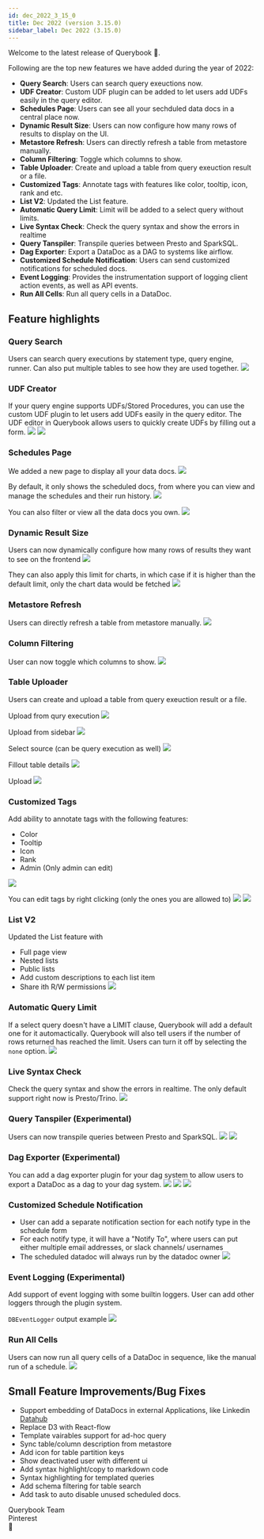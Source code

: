 ```yaml
---
id: dec_2022_3_15_0
title: Dec 2022 (version 3.15.0)
sidebar_label: Dec 2022 (3.15.0)
---
```


Welcome to the latest release of Querybook 🎉.

Following are the top new features we have added during the year of 2022:

- **Query Search**: Users can search query exeuctions now.
- **UDF Creator**: Custom UDF plugin can be added to let users add UDFs easily in the query editor.
- **Schedules Page**: Users can see all your sechduled data docs in a central place now.
- **Dynamic Result Size**: Users can now configure how many rows of results to display on the UI.
- **Metastore Refresh**: Users can directly refresh a table from metastore manually.
- **Column Filtering**: Toggle which columns to show.
- **Table Uploader**: Create and upload a table from query exeuction result or a file.
- **Customized Tags**: Annotate tags with features like color, tooltip, icon, rank and etc.
- **List V2**: Updated the List feature.
- **Automatic Query Limit**: Limit will be added to a select query without limits.
- **Live Syntax Check**: Check the query syntax and show the errors in realtime
- **Query Tanspiler**: Transpile queries between Presto and SparkSQL.
- **Dag Exporter**: Export a DataDoc as a DAG to systems like airflow.
- **Customized Schedule Notification**: Users can send customized notifications for scheduled docs.
- **Event Logging**: Provides the instrumentation support of logging client action events, as well as API events.
- **Run All Cells**: Run all query cells in a DataDoc.

## Feature highlights

### Query Search
Users can search query executions by statement type, query engine, runner. Can also put multiple tables to see how they are used together.
![](/changelog/20221220/querysearch.png)

### UDF Creator

If your query engine supports UDFs/Stored Procedures, you can use the custom UDF plugin to let users add UDFs easily in the query editor. The UDF editor in Querybook allows users to quickly create UDFs by filling out a form.
![](/changelog/20221220/udf1.png)
![](/changelog/20221220/udf2.png)

### Schedules Page

We added a new page to display all your data docs.
![](/changelog/20221220/scheduled1.png)

By default, it only shows the scheduled docs, from where you can view and manage the schedules and their run history.
![](/changelog/20221220/scheduled2.png)

You can also filter or view all the data docs you own.
![](/changelog/20221220/scheduled3.png)


### Dynamic Result Size
Users can now dynamically configure how many rows of results they want to see on the frontend
![](/changelog/20221220/resultpreview1.png)

They can also apply this limit for charts, in which case if it is higher than the default limit, only the chart data would be fetched
![](/changelog/20221220/resultpreview2.png)


### Metastore Refresh
Users can directly refresh a table from metastore manually.
![](/changelog/20221220/metastore.png)

### Column Filtering
User can now toggle which columns to show.
![](/changelog/20221220/columnfiltering.png)


### Table Uploader
Users can create and upload a table from query exeuction result or a file.

Upload from qury execution
![](/changelog/20221220/tableupload1.png)

Upload from sidebar
![](/changelog/20221220/tableupload2.png)

Select source (can be query execution as well)
![](/changelog/20221220/tableupload3.png)

Fillout table details
![](/changelog/20221220/tableupload4.png)

Upload
![](/changelog/20221220/tableupload5.png)


### Customized Tags
Add ability to annotate tags with the following features:

 * Color
 * Tooltip
 * Icon
 * Rank
 * Admin (Only admin can edit)

![](/changelog/20221220/tag1.png)

You can edit tags by right clicking (only the ones you are allowed to)
![](/changelog/20221220/tag2.png)
![](/changelog/20221220/tag3.png)


### List V2
Updated the List feature with

 * Full page view
 * Nested lists
 * Public lists
 * Add custom descriptions to each list item
 * Share ith R/W permissions
![](/changelog/20221220/listv2.png)

### Automatic Query Limit
If a select query doesn't have a LIMIT clause, Querybook will add a default one for it automactically. Querybook will also tell users if the number of rows returned has reached the limit. Users can turn it off by selecting the `none` option.
![](/changelog/20221220/querylimit.png)

### Live Syntax Check
Check the query syntax and show the errors in realtime. The only default support right now is Presto/Trino.
![](/changelog/20221220/syntax.png)

### Query Tanspiler (Experimental)
Users can now transpile queries between Presto and SparkSQL.
![](/changelog/20221220/transpile1.png)
![](/changelog/20221220/transpile2.png)


### Dag Exporter (Experimental)
You can add a dag exporter plugin for your dag system to allow users to export a DataDoc as a dag to your dag system.
![](/changelog/20221220/dag1.png)
![](/changelog/20221220/dag2.png)
![](/changelog/20221220/dag3.png)

### Customized Schedule Notification
 * User can add a separate notification section for each notify type in the schedule form
 * For each notify type, it will have a "Notify To", where users can put either multiple email addresses, or slack channels/ usernames
 * The scheduled datadoc will always run by the datadoc owner
![](/changelog/20221220/notification1.png)

### Event Logging (Experimental)
Add support of event logging with some builtin loggers. User can add other loggers through the plugin system.

`DBEventLogger` output example
![](/changelog/20221220/eventlogging.png)

### Run All Cells
Users can now run all query cells of a DataDoc in sequence, like the manual run of a schedule.
![](/changelog/20221220/runall.png)

## Small Feature Improvements/Bug Fixes

- Support embedding of DataDocs in external Applications, like Linkedin [Datahub](https://github.com/linkedin/datahub)
- Replace D3 with React-flow
- Template vairables support for ad-hoc query
- Sync table/column description from metastore
- Add icon for table partition keys
- Show deactivated user with different ui
- Add syntax highlight/copy to markdown code
- Syntax highlighting for templated queries
- Add schema filtering for table search
- Add task to auto disable unused scheduled docs.

Querybook Team<br/>
Pinterest<br/>
🚀
